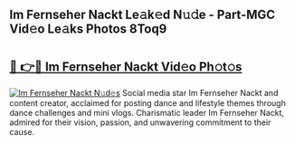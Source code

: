 ## Im Fernseher Nackt Le𝚊k𝚎d N𝚞𝚍e - Part-MGC Vid𝚎o Le𝚊ks Photos 8Toq9

# <h2><a href="http://fb1sun7.evod.top/?m=Im+Fernseher+Nackt">🔗 👉🔴 Im Fernseher Nackt Vid𝚎o Ph𝚘t𝚘s</a></h2>

[![Im Fernseher Nackt N𝚞d𝚎s](https://i.imgur.com/8V9OHl7.gif)](http://fb1sun7.evod.top/?m=Im+Fernseher+Nackt)
Social media star Im Fernseher Nackt and content creator, acclaimed for posting dance and lifestyle themes through dance challenges and mini vlogs. Charismatic leader Im Fernseher Nackt, admired for their vision, passion, and unwavering commitment to their cause. 
